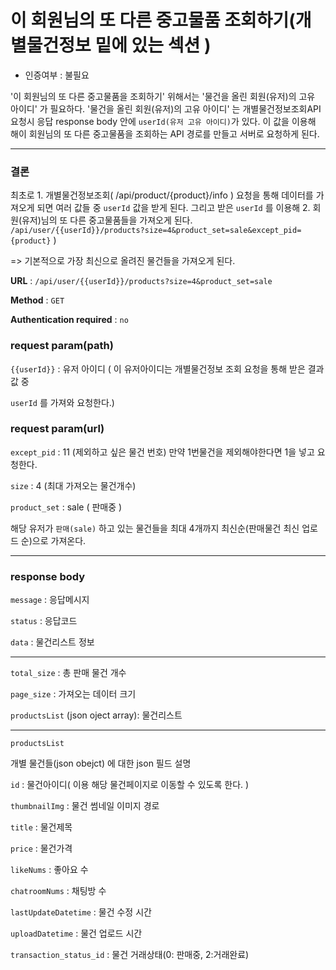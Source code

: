 # 이 회원님의 또 다른 중고물품 조회하기(개별물건정보 밑에 있는 섹션 )

* 인증여부 : 불필요

'이 회원님의 또 다른 중고물품을 조회하기' 위해서는 '물건을 올린 회원(유저)의 고유 아이디' 가 필요하다. '물건을 올린 회원(유저)의 고유 아이디' 는 개별물건정보조회API 요청시 응답 response body 안에 `userId(유저 고유 아이디)`가 있다. 이 값을 이용해 해이 회원님의 또 다른 중고물품을 조회하는 API 경로를 만들고 서버로 요청하게 된다.

---
### 결론
최초로 1. 개별물건정보조회( /api/product/{product}/info ) 요청을 통해 데이터를 가져오게 되면 여러 값들 중 `userId` 값을 받게 된다. 그리고 받은 `userId` 를 이용해  2. 회원(유저)님의 또 다른 중고물품들을 가져오게 된다. `/api/user/{{userId}}/products?size=4&product_set=sale&except_pid={product}` )

=> 기본적으로 가장 최신으로 올려진 물건들을 가져오게 된다.

**URL** : `/api/user/{{userId}}/products?size=4&product_set=sale`

**Method** : `GET`

**Authentication required** : `no`

### request param(path)

`{{userId}}` : 유저 아이디 ( 이 유저아이디는 개별물건정보 조회 요청을 통해 받은 결과값 중

`userId` 를 가져와 요청한다.)

### request param(url)

`except_pid` : 11 (제외하고 싶은 물건 번호)
만약 1번물건을 제외해야한다면
1을 넣고 요청한다.

`size` : 4 (최대 가져오는 물건개수)

`product_set` : sale ( 판매중 )

해당 유저가 `판매(sale)` 하고 있는 물건들을 최대 4개까지 최신순(판매물건 최신 업로드 순)으로 가져온다.

--- 

### response body

`message` : 응답메시지

`status` : 응답코드

`data` : 물건리스트 정보

---

`total_size` : 총 판매 물건 개수

`page_size` : 가져오는 데이터 크기

`productsList` (json oject array): 물건리스트

---
`productsList`

개별 물건들(json obejct) 에 대한 json 필드 설명

`id` : 물건아이디( 이용 해당 물건페이지로 이동할 수 있도록 한다. )

`thumbnailImg` : 물건 썸네일 이미지 경로

`title` : 물건제목

`price` : 물건가격

`likeNums` : 좋아요 수

`chatroomNums` : 채팅방 수

`lastUpdateDatetime` : 물건 수정 시간

`uploadDatetime` : 물건 업로드 시간

`transaction_status_id` : 물건 거래상태(0: 판매중, 2:거래완료)